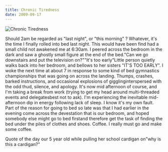 ```yaml
---
title: Chronic Tiredness
date: 2009-09-17
---
```


![Chronic Tiredness](https://source.unsplash.com/vP3pnOoCiYE/1600x900)

Should 2am be regarded as "last night", or "this morning" ? Whatever, it's the time I finally rolled into bed last night. This would have been find had a small child not awakened me at 6:30am. I peered across the bedroom in the dark and saw a ghostly small figure at the end of the bed."Can we go downstairs and put the television on?""It's too early"Little person quietly walks back into her bedroom, and bellows to her sisters "IT'S TOO EARLY". I woke the next time at about 7 in response to some kind of bed gymnastics championships that was going on across the landing. Thumps, crashes, barked instructions, and occasional explosions of gigglinginterspersed with the odd thud, silence, and apology. It's now mid afternoon of course, and I'm taking a break from work (trying to get my head around multi-threaded events and delegatesbest not to ask). I'm experiencing the inevitable mid-afternoon dip in energy following lack of sleep. I know it's my own fault. Part of the reason for going to bed so late was that I had earlier in the evening come across the devestation that is our bedroom, and hoped somebody else might go to bed firstand therefore get the task of finding the bed under the piles of clothes and shoes. Coffee. I really must go and make some coffee.

Quote of the day our 5 year old while pulling her school cardigan on"why is this a cardigan?"